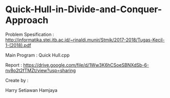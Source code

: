 # Quick-Hull-in-Divide-and-Conquer-Approach

Problem Spesification : http://informatika.stei.itb.ac.id/~rinaldi.munir/Stmik/2017-2018/Tugas-Kecil-1-(2018).pdf

Main Program : Quick Hull.cpp

Report : https://drive.google.com/file/d/1Ww3K6hCSoeSBNXdSb-6-nv8o2t2fTMZt/view?usp=sharing

Create by :

Harry Setiawan Hamjaya
